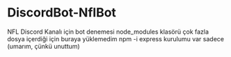 # DiscordBot-NflBot
NFL Discord Kanalı için bot denemesi
node_modules klasörü çok fazla dosya içerdiği için buraya yüklemedim
npm -i express kurulumu var sadece (umarım, çünkü unuttum)
